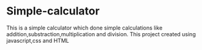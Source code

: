 # Simple-calculator
This is a simple calculator which done simple calculations like addition,substraction,multiplication and division.
This project created using javascript,css and HTML
